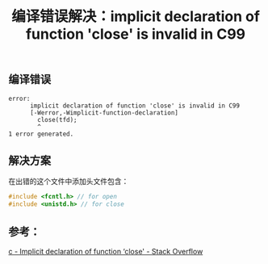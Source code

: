 ﻿---
layout:		post
category:	"program"
title:		"编译错误解决：implicit declaration of function 'close' is invalid in C99"
tags:		[]
---


## 编译错误

```
error:
      implicit declaration of function 'close' is invalid in C99
      [-Werror,-Wimplicit-function-declaration]
        close(tfd);
        ^
1 error generated.
```

## 解决方案
在出错的这个文件中添加头文件包含：
```c
#include <fcntl.h> // for open
#include <unistd.h> // for close
```

## 参考：
[c \- Implicit declaration of function ‘close' \- Stack Overflow](https://stackoverflow.com/questions/19472546/implicit-declaration-of-function-close)

